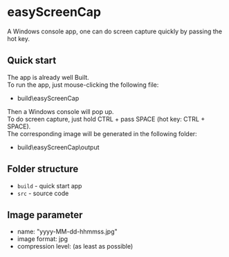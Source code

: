 # easyScreenCap
A Windows console app, one can do screen capture quickly by passing the hot key. <br/>

## Quick start
The app is already well Built. <br/>
To run the app, just mouse-clicking the following file: <br/>

* build\easyScreenCap

Then a Windows console will pop up.<br/>
To do screen capture, just hold CTRL + pass SPACE (hot key: CTRL + SPACE). <br/>
The corresponding image will be generated in the following folder: <br/>

* build\easyScreenCap\output

## Folder structure
- `build` - quick start app <br/>
- `src` - source code <br/>

## Image parameter
* name: "yyyy-MM-dd-hhmmss.jpg" <br/>
* image format: jpg <br/>
* compression level: (as least as possible) <br/>
